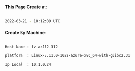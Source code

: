 
   
#### This Page Create at:

```bash

2022-03-21 - 10:12:09 UTC

```

#### Create By Machine:

```bash

Host Name : fv-az172-312

platform  : Linux-5.11.0-1028-azure-x86_64-with-glibc2.31

Ip Local  : 10.1.0.24

```

